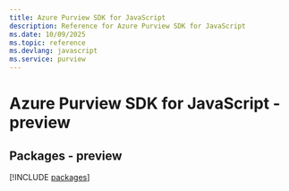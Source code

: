 ```yaml
---
title: Azure Purview SDK for JavaScript
description: Reference for Azure Purview SDK for JavaScript
ms.date: 10/09/2025
ms.topic: reference
ms.devlang: javascript
ms.service: purview
---
```

# Azure Purview SDK for JavaScript - preview
## Packages - preview
[!INCLUDE [packages](purview-index.md)]